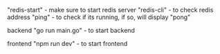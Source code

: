 "redis-start" - make sure to start redis server 
"redis-cli" - to check redis address
"ping" - to check if its running, if so, will display "pong"


backend
"go run main.go" - to start backend

frontend
"npm run dev" - to start frontend



